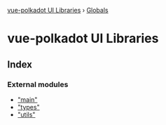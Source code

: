 [vue-polkadot UI Libraries](README.md) › [Globals](globals.md)

# vue-polkadot UI Libraries

## Index

### External modules

* ["main"](modules/_main_.md)
* ["types"](modules/_types_.md)
* ["utils"](modules/_utils_.md)
